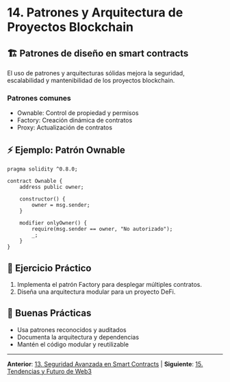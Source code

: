 # 14. Patrones y Arquitectura de Proyectos Blockchain

## 🏗️ Patrones de diseño en smart contracts

El uso de patrones y arquitecturas sólidas mejora la seguridad, escalabilidad y mantenibilidad de los proyectos blockchain.

### Patrones comunes

- Ownable: Control de propiedad y permisos
- Factory: Creación dinámica de contratos
- Proxy: Actualización de contratos

## ⚡ Ejemplo: Patrón Ownable

```solidity
pragma solidity ^0.8.0;

contract Ownable {
	address public owner;

	constructor() {
		owner = msg.sender;
	}

	modifier onlyOwner() {
		require(msg.sender == owner, "No autorizado");
		_;
	}
}
```

## 📝 Ejercicio Práctico

1. Implementa el patrón Factory para desplegar múltiples contratos.
2. Diseña una arquitectura modular para un proyecto DeFi.

## 🎯 Buenas Prácticas

- Usa patrones reconocidos y auditados
- Documenta la arquitectura y dependencias
- Mantén el código modular y reutilizable

---

**Anterior**: [13. Seguridad Avanzada en Smart Contracts](./13-seguridad-avanzada-smart-contracts.md) | **Siguiente**: [15. Tendencias y Futuro de Web3](./15-tendencias-futuro-web3.md)
